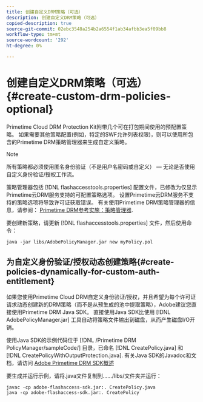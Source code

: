 ```yaml
---
title: 创建自定义DRM策略（可选）
description: 创建自定义DRM策略（可选）
copied-description: true
source-git-commit: 02ebc3548a254b2a6554f1ab34afbb3ea5f09bb8
workflow-type: tm+mt
source-wordcount: '292'
ht-degree: 0%

---
```


# 创建自定义DRM策略（可选）{#create-custom-drm-policies-optional}

Primetime Cloud DRM Protection Kit附带几个可在打包期间使用的预配置策略。 如果需要其他策略配置(例如，特定的SWF允许列表权限)，则可以使用所包含的Primetime DRM策略管理器来生成自定义策略。

>[!NOTE]
>
>所有策略都必须使用匿名身份验证（不是用户名密码或自定义） — 无论是否使用自定义身份验证/授权工作流。

策略管理器包括 [!DNL flashaccesstools.properties] 配置文件，已修改为仅显示Primetime云DRM服务支持的可配置策略选项。 设置Primetime云DRM服务不支持的策略选项将导致许可证获取错误。 有关使用Primetime DRM策略管理器的信息，请参阅： [Primetime DRM参考实施：策略管理器](https://help.adobe.com/en_US/primetime/drm/5.3/reference_implementations/index.html#concept-DRM_Policy_Manager).

要创建新策略，请更新 [!DNL flashaccesstools.properties] 文件，然后使用命令：

```
java -jar libs/AdobePolicyManager.jar new myPolicy.pol
```

## 为自定义身份验证/授权动态创建策略{#create-policies-dynamically-for-custom-auth-entitlement}

如果您使用Primetime Cloud DRM自定义身份验证/授权，并且希望为每个许可证请求动态创建新的DRM策略（而不是从预生成的池中提取策略），Adobe建议您直接使用Primetime DRM Java SDK。 直接使用Java SDK比使用 [!DNL AdobePolicyManager.jar] 工具自动将策略文件输出到磁盘，从而产生磁盘I/O开销。

使用Java SDK的示例代码位于 [!DNL /Primetime DRM PolicyManager/sampleCode/] 目录，已命名 [!DNL CreatePolicy.java] 和 [!DNL CreatePolicyWithOutputProtection.java]. 有关Java SDK的Javadoc和文档，请访问 [Adobe Primetime DRM SDK概述](../../../digital-rights-management/drm-sdk-overview/overview.md)

要生成并运行示例，请将.java文件复制到……/libs/文件夹并运行：

```
javac -cp adobe-flashaccess-sdk.jar:. CreatePolicy.java
java -cp adobe-flashaccess-sdk.jar:. CreatePolicy
```
